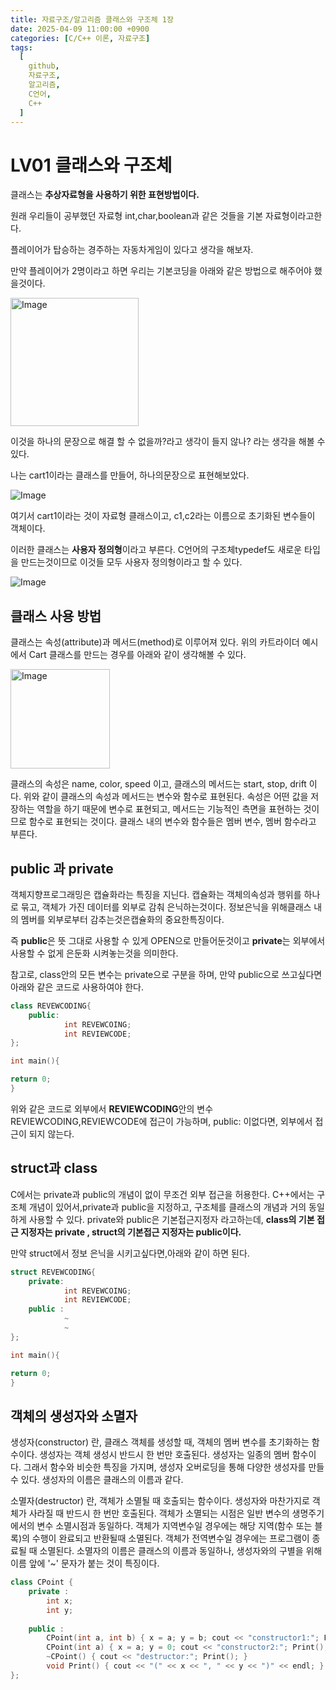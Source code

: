 ```yaml
---
title: 자료구조/알고리즘 클래스와 구조체 1장
date: 2025-04-09 11:00:00 +0900
categories: [C/C++ 이론, 자료구조]
tags:
  [
    github,
    자료구조,
    알고리즘,
    C언어,
    C++
  ]
---
```




# LV01 클래스와 구조체

클래스는 **추상자료형을 사용하기 위한 표현방법이다.**

원래 우리들이 공부했던 자료형 int,char,boolean과 같은 것들을 기본 자료형이라고한다.

플레이어가 탑승하는 경주하는 자동차게임이 있다고 생각을 해보자.

만약 플레이어가 2명이라고 하면 우리는 기본코딩을 아래와 같은 방법으로 해주어야 했을것이다.

<img width="205" alt="Image" src="https://github.com/user-attachments/assets/fae51f96-ba1d-4a8b-af17-06513b9e269e" />

이것을 하나의 문장으로 해결 할 수 없을까?라고 생각이 들지 않나? 라는 생각을 해볼 수 있다.

나는 cart1이라는 클래스를 만들어, 하나의문장으로 표현해보았다.

![Image](https://github.com/user-attachments/assets/c7b32629-d006-4723-b7a4-f5bdcc9934a8)

여기서 cart1이라는 것이 자료형 클래스이고, c1,c2라는 이름으로 초기화된 변수들이 객체이다.

이러한 클래스는 **사용자 정의형**이라고 부른다. C언어의 구조체typedef도 새로운 타입을 만드는것이므로 이것들 모두 사용자 정의형이라고 할 수 있다. 

![Image](https://github.com/user-attachments/assets/54f6298f-5b61-491f-8ea2-3592b537f637)

## 클래스 사용 방법

클래스는 속성(attribute)과 메서드(method)로 이루어져 있다. 위의 카트라이더 예시에서 Cart 클래스를 만드는 경우를 아래와 같이 생각해볼 수 있다.

<img width="159" alt="Image" src="https://github.com/user-attachments/assets/886506b9-bf61-4a0b-8efc-fd93e0443cd5" />

클래스의 속성은 name, color, speed 이고, 클래스의 메서드는 start, stop, drift 이다. 위와 같이 클래스의 속성과 메서드는 변수와 함수로 표현된다. 속성은 어떤 값을 저장하는 역할을 하기 때문에 변수로 표현되고, 메서드는 기능적인 측면을 표현하는 것이므로 함수로 표현되는 것이다. 클래스 내의 변수와 함수들은 멤버 변수, 멤버 함수라고 부른다.

## public 과 private

객체지향프로그래밍은 캡슐화라는 특징을 지닌다. 캡슐화는 객체의속성과 행위를 하나로 묶고, 객체가 가진 데이터를 외부로 감춰 은닉하는것이다. 정보은닉을 위해클래스 내의 멤버를 외부로부터 감추는것은캡슐화의 중요한특징이다.

즉 **public**은 뜻 그대로 사용할 수 있게 OPEN으로 만들어둔것이고 **private**는 외부에서 사용할 수 없게 은둔화 시켜놓는것을 의미한다. 

참고로, class안의 모든 변수는 private으로 구분을 하며, 만약 public으로 쓰고싶다면 아래와 같은 코드로 사용하여야 한다.

```cpp
class REVEWCODING{
	public:
			int REVEWCOING;
			int REVIEWCODE;
};

int main(){

return 0;
}
```

위와 같은 코드로 외부에서 **REVIEWCODING**안의 변수 REVIEWCODING,REVIEWCODE에 접근이 가능하며, public: 이없다면, 외부에서 접근이 되지 않는다.

## struct과 class

C에서는 private과 public의 개념이 없이 무조건 외부 접근을 허용한다. C++에서는 구조체 개념이 있어서,private과 public을 지정하고, 구조체를 클래스의 개념과 거의 동일하게 사용할 수 있다. private와 public은 기본접근지정자 라고하는데, **class의 기본 접근 지정자는 private , struct의 기본접근 지정자는 public이다.** 

만약 struct에서 정보 은닉을 시키고싶다면,아래와 같이 하면 된다.

```cpp
struct REVEWCODING{
	private:
			int REVEWCOING;
			int REVIEWCODE;
	public :
			~
			~
};

int main(){

return 0;
}
```

## 객체의 생성자와 소멸자

생성자(constructor) 란, 클래스 객체를 생성할 때, 객체의 멤버 변수를 초기화하는 함수이다. 생성자는 객체 생성시 반드시 한 번만 호출된다. 생성자는 일종의 멤버 함수이다. 그래서 함수와 비슷한 특징을 가지며, 생성자 오버로딩을 통해 다양한 생성자를 만들 수 있다. 생성자의 이름은 클래스의 이름과 같다.

소멸자(destructor) 란, 객체가 소멸될 때 호출되는 함수이다. 생성자와 마찬가지로 객체가 사라질 때 반드시 한 번만 호출된다. 객체가 소멸되는 시점은 일반 변수의 생명주기에서의 변수 소멸시점과 동일하다. 객체가 지역변수일 경우에는 해당 지역(함수 또는 블록)의 수행이 완료되고 반환될때 소멸된다. 객체가 전역변수일 경우에는 프로그램이 종료될 때 소멸된다. 소멸자의 이름은 클래스의 이름과 동일하나, 생성자와의 구별을 위해 이름 앞에 '~' 문자가 붙는 것이 특징이다.

```cpp
class CPoint {
    private :
        int x;
        int y;
    
    public :
        CPoint(int a, int b) { x = a; y = b; cout << "constructor1:"; Print(); }
        CPoint(int a) { x = a; y = 0; cout << "constructor2:"; Print(); }
        ~CPoint() { cout << "destructor:"; Print(); }
        void Print() { cout << "(" << x << ", " << y << ")" << endl; }
};
```
